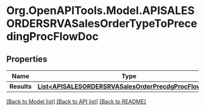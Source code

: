 # Org.OpenAPITools.Model.APISALESORDERSRVASalesOrderTypeToPrecedingProcFlowDoc

## Properties

Name | Type | Description | Notes
------------ | ------------- | ------------- | -------------
**Results** | [**List&lt;APISALESORDERSRVASalesOrderPrecdgProcFlowType&gt;**](APISALESORDERSRVASalesOrderPrecdgProcFlowType.md) |  | [optional] 

[[Back to Model list]](../README.md#documentation-for-models) [[Back to API list]](../README.md#documentation-for-api-endpoints) [[Back to README]](../README.md)

